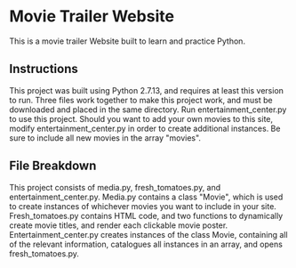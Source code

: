 # Movie Trailer Website
This is a movie trailer Website built to learn and practice Python.

## Instructions
This project was built using Python 2.7.13, and requires at least this version to run. Three files work together to make this project work, and must be downloaded and placed in the same directory. Run entertainment_center.py to use this project. Should you want to add your own movies to this site, modify entertainment_center.py in order to create additional instances. Be sure to include all new movies in the array "movies".

## File Breakdown
This project consists of media.py, fresh_tomatoes.py, and entertainment_center.py. Media.py contains a class "Movie", which is used to create instances of whichever movies you want to include in your site. Fresh_tomatoes.py contains HTML code, and two functions to dynamically create movie titles, and render each clickable movie poster.  Entertainment_center.py creates instances of the class Movie, containing all of the relevant information, catalogues all instances in an array, and opens fresh_tomatoes.py.
